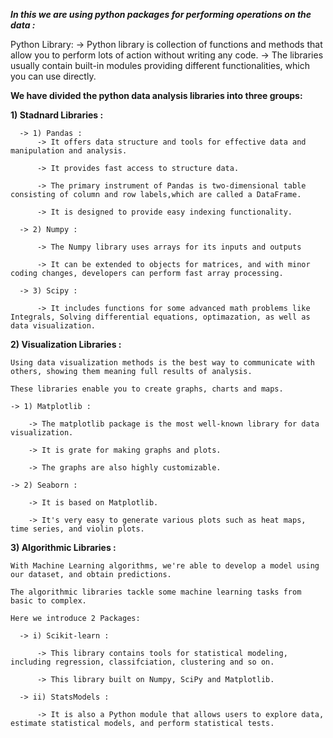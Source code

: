 ***In this we are using python packages for performing operations on the data :***

Python Library:
  ->  Python library is collection of functions and methods that allow you to perform lots of action without writing any code.
  -> The libraries usually contain built-in modules providing different functionalities, which you can use directly.

**We have divided the python data analysis libraries into three groups:**

  **1) Stadnard Libraries :** 
    
      -> 1) Pandas :
          -> It offers data structure and tools for effective data and manipulation and analysis.
          
          -> It provides fast access to structure data.
    
          -> The primary instrument of Pandas is two-dimensional table consisting of column and row labels,which are called a DataFrame.
    
          -> It is designed to provide easy indexing functionality.
    
      -> 2) Numpy :
    
          -> The Numpy library uses arrays for its inputs and outputs
    
          -> It can be extended to objects for matrices, and with minor coding changes, developers can perform fast array processing.
    
      -> 3) Scipy :
    
          -> It includes functions for some advanced math problems like Integrals, Solving differential equations, optimazation, as well as data visualization.
    

  **2) Visualization Libraries :**

    Using data visualization methods is the best way to communicate with others, showing them meaning full results of analysis.

    These libraries enable you to create graphs, charts and maps.

    -> 1) Matplotlib :

        -> The matplotlib package is the most well-known library for data visualization.

        -> It is grate for making graphs and plots.

        -> The graphs are also highly customizable.
    
    -> 2) Seaborn :
        
        -> It is based on Matplotlib.

        -> It's very easy to generate various plots such as heat maps, time series, and violin plots.

  **3) Algorithmic Libraries :**

    With Machine Learning algorithms, we're able to develop a model using our dataset, and obtain predictions.

    The algorithmic libraries tackle some machine learning tasks from basic to complex.

    Here we introduce 2 Packages: 

      -> i) Scikit-learn : 

          -> This library contains tools for statistical modeling, including regression, classifciation, clustering and so on.

          -> This library built on Numpy, SciPy and Matplotlib.
      
      -> ii) StatsModels :

          -> It is also a Python module that allows users to explore data, estimate statistical models, and perform statistical tests.
